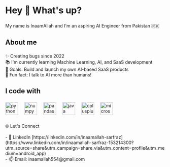 <h1 align="left">Hey 👋 What's up?</h1>

###

<p align="left">My name is InaamAllah and I'm an aspiring AI Engineer from Pakistan 🇵🇰</p>

###

<h2 align="left">About me</h2>

###

<p align="left">✨ Creating bugs since 2022  <br>📚 I'm currently learning Machine Learning, AI, and SaaS development  <br>🎯 Goals: Build and launch my own AI-based SaaS products  <br>🎲 Fun fact: I talk to AI more than humans!</p>

###

<h2 align="left">I code with</h2>

###

<div align="left">
  <img src="https://cdn.jsdelivr.net/gh/devicons/devicon/icons/python/python-original.svg" height="40" alt="python logo"  />
  <img width="12" />
  <img src="https://cdn.jsdelivr.net/gh/devicons/devicon/icons/numpy/numpy-original.svg" height="40" alt="numpy logo"  />
  <img width="12" />
  <img src="https://cdn.jsdelivr.net/gh/devicons/devicon/icons/pandas/pandas-original.svg" height="40" alt="pandas logo"  />
  <img width="12" />
  <img src="https://cdn.jsdelivr.net/gh/devicons/devicon/icons/java/java-original.svg" height="40" alt="java logo"  />
  <img width="12" />
  <img src="https://cdn.jsdelivr.net/gh/devicons/devicon/icons/cplusplus/cplusplus-original.svg" height="40" alt="cplusplus logo"  />
  <img width="12" />
  <img src="https://cdn.jsdelivr.net/gh/devicons/devicon/icons/microsoftsqlserver/microsoftsqlserver-plain.svg" height="40" alt="microsoftsqlserver logo"  />
</div>

###

<p align="left">🌐 Let's Connect<br><br>- 💼 LinkedIn [https://linkedin.com/in/inaamallah-sarfraz](https://www.linkedin.com/in/inaamallah-sarfraz-153214300?utm_source=share&utm_campaign=share_via&utm_content=profile&utm_medium=android_app)<br>- 📫 Email: inaamallah554@gmail.com</p>

###
